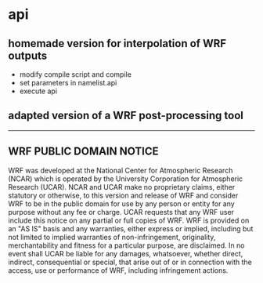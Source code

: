 # api
## homemade version for interpolation of WRF outputs

- modify compile script and compile
- set parameters in namelist.api
- execute api

## adapted version of a WRF post-processing tool

------------------------
WRF PUBLIC DOMAIN NOTICE
------------------------

WRF was developed at the National Center for Atmospheric Research
(NCAR) which is operated by the University Corporation for
Atmospheric Research (UCAR). NCAR and UCAR make no proprietary
claims, either statutory or otherwise, to this version and
release of WRF and consider WRF to be in the public domain for
use by any person or entity for any purpose without any fee or
charge. UCAR requests that any WRF user include this notice on
any partial or full copies of WRF. WRF is provided on an "AS
IS" basis and any warranties, either express or implied,
including but not limited to implied warranties of
non-infringement, originality, merchantability and fitness for a
particular purpose, are disclaimed. In no event shall
UCAR be liable for any damages, whatsoever, whether direct,
indirect, consequential or special, that arise out of or in
connection with the access, use or performance of WRF, including
infringement actions.
